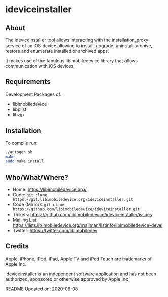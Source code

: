 # ideviceinstaller

## About

The ideviceinstaller tool allows interacting with the installation_proxy service
of an iOS device allowing to install, upgrade, uninstall, archive, restore
and enumerate installed or archived apps.

It makes use of the fabulous libimobiledevice library that allows communication
with iOS devices.

## Requirements

Development Packages of:
* libimobiledevice
* libplist
* libzip

## Installation

To compile run:
```bash
./autogen.sh
make
sudo make install
```

## Who/What/Where?

* Home: https://libimobiledevice.org/
* Code: `git clone https://git.libimobiledevice.org/ideviceinstaller.git`
* Code (Mirror): `git clone https://github.com/libimobiledevice/ideviceinstaller.git`
* Tickets: https://github.com/libimobiledevice/ideviceinstaller/issues
* Mailing List: https://lists.libimobiledevice.org/mailman/listinfo/libimobiledevice-devel
* Twitter: https://twitter.com/libimobiledev

## Credits

Apple, iPhone, iPod, iPad, Apple TV and iPod Touch are trademarks of Apple Inc.

ideviceinstaller is an independent software application and has not been
authorized, sponsored or otherwise approved by Apple Inc.

README Updated on: 2020-06-08
